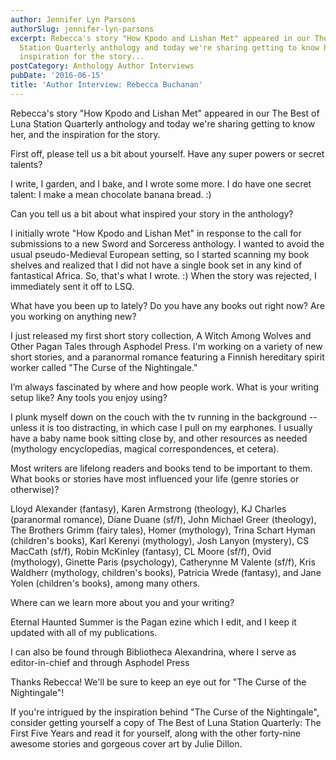 ```yaml
---
author: Jennifer Lyn Parsons
authorSlug: jennifer-lyn-parsons
excerpt: Rebecca's story "How Kpodo and Lishan Met" appeared in our The Best of Luna
  Station Quarterly anthology and today we're sharing getting to know her, and the
  inspiration for the story...
postCategory: Anthology Author Interviews
pubDate: '2016-06-15'
title: 'Author Interview: Rebecca Buchanan'
---
```

Rebecca's story "How Kpodo and Lishan Met" appeared in our The Best of Luna Station Quarterly anthology and today we're sharing getting to know her, and the inspiration for the story.

First off, please tell us a bit about yourself. Have any super powers or secret talents?

I write, I garden, and I bake, and I wrote some more. I do have one secret talent: I make a mean chocolate banana bread. :)

Can you tell us a bit about what inspired your story in the anthology?

I initially wrote "How Kpodo and Lishan Met" in response to the call for submissions to a new Sword and Sorceress anthology. I wanted to avoid the usual pseudo-Medieval European setting, so I started scanning my book shelves and realized that I did not have a single book set in any kind of fantastical Africa. So, that's what I wrote. :) When the story was rejected, I immediately sent it off to LSQ.

What have you been up to lately? Do you have any books out right now? Are you working on anything new?

I just released my first short story collection, A Witch Among Wolves and Other Pagan Tales through Asphodel Press. I'm working on a variety of new short stories, and a paranormal romance featuring a Finnish hereditary spirit worker called "The Curse of the Nightingale."

I’m always fascinated by where and how people work. What is your writing setup like? Any tools you enjoy using?

I plunk myself down on the couch with the tv running in the background -- unless it is too distracting, in which case I pull on my earphones. I usually have a baby name book sitting close by, and other resources as needed (mythology encyclopedias, magical correspondences, et cetera).

Most writers are lifelong readers and books tend to be important to them. What books or stories have most influenced your life (genre stories or otherwise)?

Lloyd Alexander (fantasy), Karen Armstrong (theology), KJ Charles (paranormal romance), Diane Duane (sf/f), John Michael Greer (theology), The Brothers Grimm (fairy tales), Homer (mythology), Trina Schart Hyman (children's books), Karl Kerenyi (mythology), Josh Lanyon (mystery), CS MacCath (sf/f), Robin McKinley (fantasy), CL Moore (sf/f), Ovid (mythology), Ginette Paris (psychology), Catherynne M Valente (sf/f), Kris Waldherr (mythology, children's books), Patricia Wrede (fantasy), and Jane Yolen (children's books), among many others.

Where can we learn more about you and your writing?

Eternal Haunted Summer is the Pagan ezine which I edit, and I keep it updated with all of my publications.

I can also be found through Bibliotheca Alexandrina, where I serve as editor-in-chief and through Asphodel Press

Thanks Rebecca! We'll be sure to keep an eye out for "The Curse of the Nightingale"!

If you're intrigued by the inspiration behind "The Curse of the Nightingale", consider getting yourself a copy of The Best of Luna Station Quarterly: The First Five Years and read it for yourself, along with the other forty-nine awesome stories and gorgeous cover art by Julie Dillon.